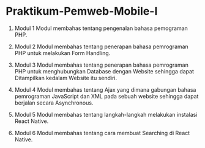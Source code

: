 # Praktikum-Pemweb-Mobile-I

1. Modul 1
  Modul membahas tentang pengenalan bahasa pemograman PHP.

2. Modul 2 
  Modul membahas tentang penerapan bahasa pemrograman PHP untuk melakukan Form Handling.

3. Modul 3 
  Modul membahas tentang penerapan bahasa pemrograman PHP untuk menghubungkan Database dengan Website sehingga dapat Ditampilkan kedalam Website itu sendiri.

4. Modul 4 
  Modul membahas tentang Ajax yang dimana gabungan bahasa pemrograman JavaScript dan XML pada sebuah website sehingga dapat berjalan secara Asynchronous.

5. Modul 5 
  Modul membahas tentang langkah-langkah melakukan instalasi React Native.

6. Modul 6 
  Modul membahas tentang cara membuat Searching di React Native.
